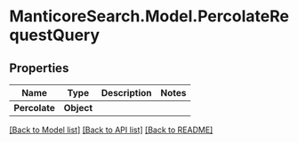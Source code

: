 # ManticoreSearch.Model.PercolateRequestQuery

## Properties

Name | Type | Description | Notes
------------ | ------------- | ------------- | -------------
**Percolate** | **Object** |  | 


[[Back to Model list]](../README.md#documentation-for-models) [[Back to API list]](../README.md#documentation-for-api-endpoints) [[Back to README]](../README.md)

